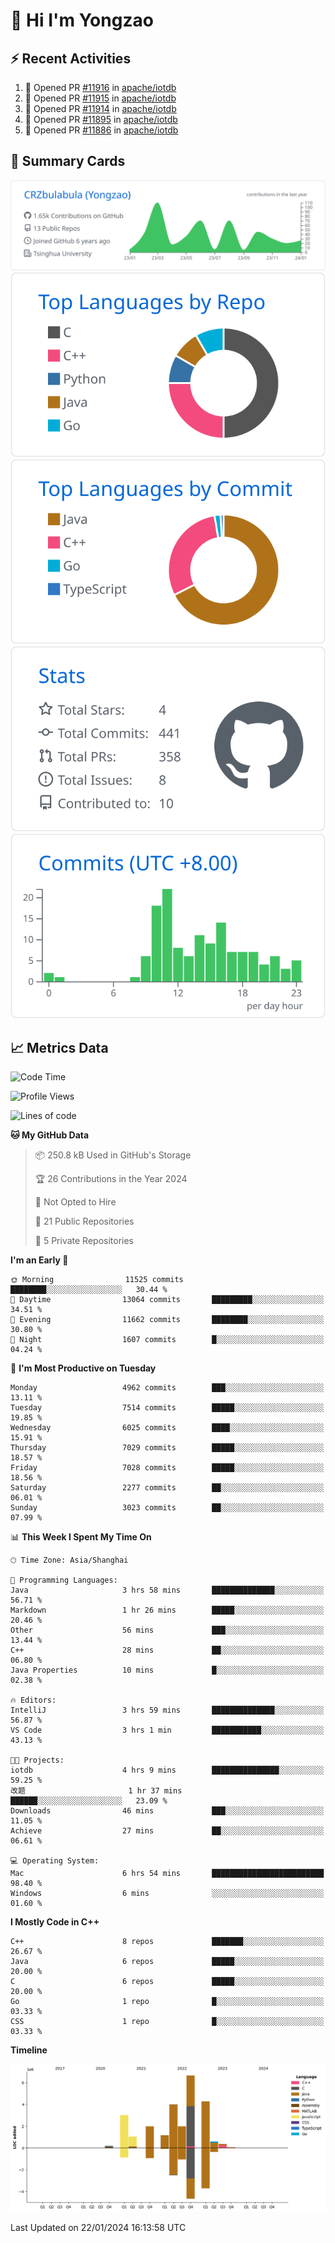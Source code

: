 # 👋 Hi I'm Yongzao

## ⚡ Recent Activities
<!--START_SECTION:activity-->
1. 💪 Opened PR [#11916](https://github.com/apache/iotdb/pull/11916) in [apache/iotdb](https://github.com/apache/iotdb)
2. 💪 Opened PR [#11915](https://github.com/apache/iotdb/pull/11915) in [apache/iotdb](https://github.com/apache/iotdb)
3. 💪 Opened PR [#11914](https://github.com/apache/iotdb/pull/11914) in [apache/iotdb](https://github.com/apache/iotdb)
4. 💪 Opened PR [#11895](https://github.com/apache/iotdb/pull/11895) in [apache/iotdb](https://github.com/apache/iotdb)
5. 💪 Opened PR [#11886](https://github.com/apache/iotdb/pull/11886) in [apache/iotdb](https://github.com/apache/iotdb)
<!--END_SECTION:activity-->

## 🎑 Summary Cards

[![](https://raw.githubusercontent.com/CRZbulabula/CRZbulabula/main/profile-summary-card-output/github/0-profile-details.svg)](https://github.com/vn7n24fzkq/github-profile-summary-cards)
[![](https://raw.githubusercontent.com/CRZbulabula/CRZbulabula/main/profile-summary-card-output/github/1-repos-per-language.svg)](https://github.com/vn7n24fzkq/github-profile-summary-cards) [![](https://raw.githubusercontent.com/CRZbulabula/CRZbulabula/main/profile-summary-card-output/github/2-most-commit-language.svg)](https://github.com/vn7n24fzkq/github-profile-summary-cards)
[![](https://raw.githubusercontent.com/CRZbulabula/CRZbulabula/main/profile-summary-card-output/github/3-stats.svg)](https://github.com/vn7n24fzkq/github-profile-summary-cards) [![](https://raw.githubusercontent.com/CRZbulabula/CRZbulabula/main/profile-summary-card-output/github/4-productive-time.svg)](https://github.com/vn7n24fzkq/github-profile-summary-cards)

## 📈 Metrics Data

<!--START_SECTION:waka-->
![Code Time](http://img.shields.io/badge/Code%20Time-547%20hrs%2027%20mins-blue)

![Profile Views](http://img.shields.io/badge/Profile%20Views-0-blue)

![Lines of code](https://img.shields.io/badge/From%20Hello%20World%20I%27ve%20Written-25.3%20million%20lines%20of%20code-blue)

**🐱 My GitHub Data** 

> 📦 250.8 kB Used in GitHub's Storage 
 > 
> 🏆 26 Contributions in the Year 2024
 > 
> 🚫 Not Opted to Hire
 > 
> 📜 21 Public Repositories 
 > 
> 🔑 5 Private Repositories 
 > 
**I'm an Early 🐤** 

```text
🌞 Morning                11525 commits       ████████░░░░░░░░░░░░░░░░░   30.44 % 
🌆 Daytime                13064 commits       █████████░░░░░░░░░░░░░░░░   34.51 % 
🌃 Evening                11662 commits       ████████░░░░░░░░░░░░░░░░░   30.80 % 
🌙 Night                  1607 commits        █░░░░░░░░░░░░░░░░░░░░░░░░   04.24 % 
```
📅 **I'm Most Productive on Tuesday** 

```text
Monday                   4962 commits        ███░░░░░░░░░░░░░░░░░░░░░░   13.11 % 
Tuesday                  7514 commits        █████░░░░░░░░░░░░░░░░░░░░   19.85 % 
Wednesday                6025 commits        ████░░░░░░░░░░░░░░░░░░░░░   15.91 % 
Thursday                 7029 commits        █████░░░░░░░░░░░░░░░░░░░░   18.57 % 
Friday                   7028 commits        █████░░░░░░░░░░░░░░░░░░░░   18.56 % 
Saturday                 2277 commits        ██░░░░░░░░░░░░░░░░░░░░░░░   06.01 % 
Sunday                   3023 commits        ██░░░░░░░░░░░░░░░░░░░░░░░   07.99 % 
```


📊 **This Week I Spent My Time On** 

```text
🕑︎ Time Zone: Asia/Shanghai

💬 Programming Languages: 
Java                     3 hrs 58 mins       ██████████████░░░░░░░░░░░   56.71 % 
Markdown                 1 hr 26 mins        █████░░░░░░░░░░░░░░░░░░░░   20.46 % 
Other                    56 mins             ███░░░░░░░░░░░░░░░░░░░░░░   13.44 % 
C++                      28 mins             ██░░░░░░░░░░░░░░░░░░░░░░░   06.80 % 
Java Properties          10 mins             █░░░░░░░░░░░░░░░░░░░░░░░░   02.38 % 

🔥 Editors: 
IntelliJ                 3 hrs 59 mins       ██████████████░░░░░░░░░░░   56.87 % 
VS Code                  3 hrs 1 min         ███████████░░░░░░░░░░░░░░   43.13 % 

🐱‍💻 Projects: 
iotdb                    4 hrs 9 mins        ███████████████░░░░░░░░░░   59.25 % 
改题                       1 hr 37 mins        ██████░░░░░░░░░░░░░░░░░░░   23.09 % 
Downloads                46 mins             ███░░░░░░░░░░░░░░░░░░░░░░   11.05 % 
Achieve                  27 mins             ██░░░░░░░░░░░░░░░░░░░░░░░   06.61 % 

💻 Operating System: 
Mac                      6 hrs 54 mins       █████████████████████████   98.40 % 
Windows                  6 mins              ░░░░░░░░░░░░░░░░░░░░░░░░░   01.60 % 
```

**I Mostly Code in C++** 

```text
C++                      8 repos             ███████░░░░░░░░░░░░░░░░░░   26.67 % 
Java                     6 repos             █████░░░░░░░░░░░░░░░░░░░░   20.00 % 
C                        6 repos             █████░░░░░░░░░░░░░░░░░░░░   20.00 % 
Go                       1 repo              █░░░░░░░░░░░░░░░░░░░░░░░░   03.33 % 
CSS                      1 repo              █░░░░░░░░░░░░░░░░░░░░░░░░   03.33 % 
```



**Timeline**

![Lines of Code chart](https://raw.githubusercontent.com/CRZbulabula/CRZbulabula/main/assets/bar_graph.png)


 Last Updated on 22/01/2024 16:13:58 UTC
<!--END_SECTION:waka-->

